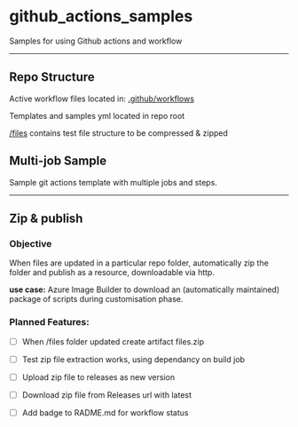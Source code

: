 # github_actions_samples
Samples for using Github actions and workflow

---

## Repo Structure
Active workflow files located in: [.github/workflows](.github/workflows)

Templates and samples yml located in repo root

[/files](./files) contains test file structure to be compressed & zipped

## Multi-job Sample
Sample git actions template with multiple jobs and steps.

---

## Zip & publish
### Objective
When files are updated in a particular repo folder, automatically zip the folder and publish as a resource, downloadable via http.


**use case:**
Azure Image Builder to download an (automatically maintained) package of scripts during customisation phase.  

### Planned Features:
 - [ ] When /files folder updated create artifact files.zip
 - [ ] Test zip file extraction works, using dependancy on build job
 - [ ] Upload zip file to releases as new version
 - [ ] Download zip file from Releases url with latest
 - [ ] Add badge to RADME.md for workflow status

